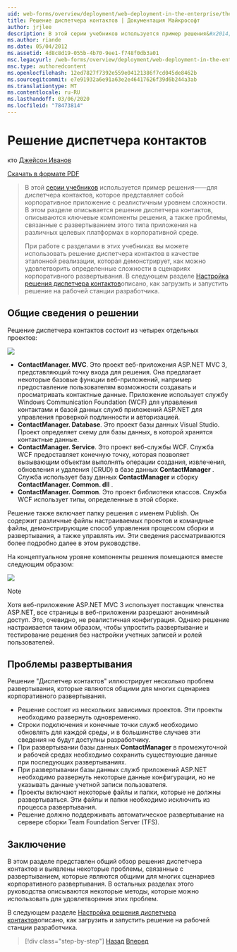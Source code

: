 ```yaml
---
uid: web-forms/overview/deployment/web-deployment-in-the-enterprise/the-contact-manager-solution
title: Решение диспетчера контактов | Документация Майкрософт
author: jrjlee
description: В этой серии учебников используется пример решения&#x2014;для решения&#x2014;"Диспетчер контактов", которое представляет приложение корпоративного уровня с реалистичным потока...
ms.author: riande
ms.date: 05/04/2012
ms.assetid: 4d8c8d19-055b-4b70-9ee1-f748f0db3a01
msc.legacyurl: /web-forms/overview/deployment/web-deployment-in-the-enterprise/the-contact-manager-solution
msc.type: authoredcontent
ms.openlocfilehash: 12ed7827f7392e559e04121386f7cd045de8462b
ms.sourcegitcommit: e7e91932a6e91a63e2e46417626f39d6b244a3ab
ms.translationtype: MT
ms.contentlocale: ru-RU
ms.lasthandoff: 03/06/2020
ms.locfileid: "78473814"
---
```

# <a name="the-contact-manager-solution"></a>Решение диспетчера контактов

кто [Джейсон Иванов](https://github.com/jrjlee)

[Скачать в формате PDF](https://msdnshared.blob.core.windows.net/media/MSDNBlogsFS/prod.evol.blogs.msdn.com/CommunityServer.Blogs.Components.WeblogFiles/00/00/00/63/56/8130.DeployingWebAppsInEnterpriseScenarios.pdf)

> В этой [серии учебников](web-deployment-in-the-enterprise.md) используется пример решения&#x2014;&#x2014;для диспетчера контактов, которое представляет собой корпоративное приложение с реалистичным уровнем сложности. В этом разделе описывается решение диспетчера контактов, описываются ключевые компоненты решения, а также проблемы, связанные с развертыванием этого типа приложения на различных целевых платформах в корпоративной среде.
> 
> При работе с разделами в этих учебниках вы можете использовать решение диспетчера контактов в качестве эталонной реализации, которая демонстрирует, как можно удовлетворить определенные сложности в сценариях корпоративного развертывания. В следующем разделе [Настройка решения диспетчера контактов](setting-up-the-contact-manager-solution.md)описано, как загрузить и запустить решение на рабочей станции разработчика.

## <a name="solution-overview"></a>Общие сведения о решении

Решение диспетчера контактов состоит из четырех отдельных проектов:

![](the-contact-manager-solution/_static/image1.png)

- **ContactManager. MVC**. Это проект веб-приложения ASP.NET MVC 3, представляющий точку входа для решения. Она предлагает некоторые базовые функции веб-приложений, например предоставление пользователям возможности создавать и просматривать контактные данные. Приложение использует службу Windows Communication Foundation (WCF) для управления контактами и базой данных служб приложений ASP.NET для управления проверкой подлинности и авторизацией.
- **ContactManager. Database**. Это проект базы данных Visual Studio. Проект определяет схему для базы данных, в которой хранятся контактные данные.
- **ContactManager. Service**. Это проект веб-службы WCF. Служба WCF предоставляет конечную точку, которая позволяет вызывающим объектам выполнять операции создания, извлечения, обновления и удаления (CRUD) в базе данных **ContactManager** . Служба использует базу данных **ContactManager** и сборку **ContactManager. Common. dll** .
- **ContactManager. Common**. Это проект библиотеки классов. Служба WCF использует типы, определенные в этой сборке.

Решение также включает папку решения с именем Publish. Он содержит различные файлы настраиваемых проектов и командные файлы, демонстрирующие способ управления процессом сборки и развертывания, а также управлять им. Эти сведения рассматриваются более подробно далее в этом руководстве.

На концептуальном уровне компоненты решения помещаются вместе следующим образом:

![](the-contact-manager-solution/_static/image2.png)

> [!NOTE]
> Хотя веб-приложение ASP.NET MVC 3 использует поставщик членства ASP.NET, все страницы в веб-приложении разрешают анонимный доступ. Это, очевидно, не реалистичная конфигурация. Однако решение настраивается таким образом, чтобы упростить развертывание и тестирование решения без настройки учетных записей и ролей пользователей.

## <a name="deployment-challenges"></a>Проблемы развертывания

Решение "Диспетчер контактов" иллюстрирует несколько проблем развертывания, которые являются общими для многих сценариев корпоративного развертывания.

- Решение состоит из нескольких зависимых проектов. Эти проекты необходимо развернуть одновременно.
- Строки подключения и конечные точки служб необходимо обновлять для каждой среды, и в большинстве случаев эти сведения не будут доступны разработчику.
- При развертывании базы данных **ContactManager** в промежуточной и рабочей средах необходимо сохранить существующие данные при последующих развертываниях.
- При развертывании базы данных служб приложений ASP.NET необходимо развернуть некоторые данные конфигурации, но не указывать данные учетной записи пользователя.
- Проекты включают некоторые файлы и папки, которые не должны развертываться. Эти файлы и папки необходимо исключить из процесса развертывания.
- Решение должно поддерживать автоматическое развертывание на сервере сборки Team Foundation Server (TFS).

## <a name="conclusion"></a>Заключение

В этом разделе представлен общий обзор решения диспетчера контактов и выявлены некоторые проблемы, связанные с развертыванием, которые являются общими для многих сценариев корпоративного развертывания. В остальных разделах этого руководства описываются некоторые методы, которые можно использовать для удовлетворения этих проблем.

В следующем разделе [Настройка решения диспетчера контактов](setting-up-the-contact-manager-solution.md)описано, как загрузить и запустить решение на рабочей станции разработчика.

> [!div class="step-by-step"]
> [Назад](web-deployment-in-the-enterprise.md)
> [Вперед](setting-up-the-contact-manager-solution.md)
